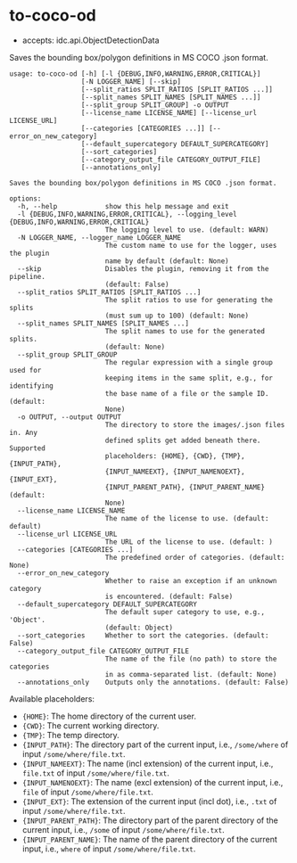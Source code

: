 # to-coco-od

* accepts: idc.api.ObjectDetectionData

Saves the bounding box/polygon definitions in MS COCO .json format.

```
usage: to-coco-od [-h] [-l {DEBUG,INFO,WARNING,ERROR,CRITICAL}]
                  [-N LOGGER_NAME] [--skip]
                  [--split_ratios SPLIT_RATIOS [SPLIT_RATIOS ...]]
                  [--split_names SPLIT_NAMES [SPLIT_NAMES ...]]
                  [--split_group SPLIT_GROUP] -o OUTPUT
                  [--license_name LICENSE_NAME] [--license_url LICENSE_URL]
                  [--categories [CATEGORIES ...]] [--error_on_new_category]
                  [--default_supercategory DEFAULT_SUPERCATEGORY]
                  [--sort_categories]
                  [--category_output_file CATEGORY_OUTPUT_FILE]
                  [--annotations_only]

Saves the bounding box/polygon definitions in MS COCO .json format.

options:
  -h, --help            show this help message and exit
  -l {DEBUG,INFO,WARNING,ERROR,CRITICAL}, --logging_level {DEBUG,INFO,WARNING,ERROR,CRITICAL}
                        The logging level to use. (default: WARN)
  -N LOGGER_NAME, --logger_name LOGGER_NAME
                        The custom name to use for the logger, uses the plugin
                        name by default (default: None)
  --skip                Disables the plugin, removing it from the pipeline.
                        (default: False)
  --split_ratios SPLIT_RATIOS [SPLIT_RATIOS ...]
                        The split ratios to use for generating the splits
                        (must sum up to 100) (default: None)
  --split_names SPLIT_NAMES [SPLIT_NAMES ...]
                        The split names to use for the generated splits.
                        (default: None)
  --split_group SPLIT_GROUP
                        The regular expression with a single group used for
                        keeping items in the same split, e.g., for identifying
                        the base name of a file or the sample ID. (default:
                        None)
  -o OUTPUT, --output OUTPUT
                        The directory to store the images/.json files in. Any
                        defined splits get added beneath there. Supported
                        placeholders: {HOME}, {CWD}, {TMP}, {INPUT_PATH},
                        {INPUT_NAMEEXT}, {INPUT_NAMENOEXT}, {INPUT_EXT},
                        {INPUT_PARENT_PATH}, {INPUT_PARENT_NAME} (default:
                        None)
  --license_name LICENSE_NAME
                        The name of the license to use. (default: default)
  --license_url LICENSE_URL
                        The URL of the license to use. (default: )
  --categories [CATEGORIES ...]
                        The predefined order of categories. (default: None)
  --error_on_new_category
                        Whether to raise an exception if an unknown category
                        is encountered. (default: False)
  --default_supercategory DEFAULT_SUPERCATEGORY
                        The default super category to use, e.g., 'Object'.
                        (default: Object)
  --sort_categories     Whether to sort the categories. (default: False)
  --category_output_file CATEGORY_OUTPUT_FILE
                        The name of the file (no path) to store the categories
                        in as comma-separated list. (default: None)
  --annotations_only    Outputs only the annotations. (default: False)
```

Available placeholders:

* `{HOME}`: The home directory of the current user.
* `{CWD}`: The current working directory.
* `{TMP}`: The temp directory.
* `{INPUT_PATH}`: The directory part of the current input, i.e., `/some/where` of input `/some/where/file.txt`.
* `{INPUT_NAMEEXT}`: The name (incl extension) of the current input, i.e., `file.txt` of input `/some/where/file.txt`.
* `{INPUT_NAMENOEXT}`: The name (excl extension) of the current input, i.e., `file` of input `/some/where/file.txt`.
* `{INPUT_EXT}`: The extension of the current input (incl dot), i.e., `.txt` of input `/some/where/file.txt`.
* `{INPUT_PARENT_PATH}`: The directory part of the parent directory of the current input, i.e., `/some` of input `/some/where/file.txt`.
* `{INPUT_PARENT_NAME}`: The name of the parent directory of the current input, i.e., `where` of input `/some/where/file.txt`.
